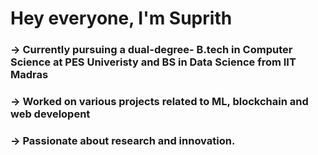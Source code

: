 # Hey everyone, I'm Suprith 
### -> Currently pursuing a dual-degree- B.tech in Computer Science at PES Univeristy and BS in Data Science from IIT Madras
### -> Worked on various projects related to ML, blockchain and web developent 
### -> Passionate about research and innovation.




<!--
**Suprith-44/Suprith-44** is a ✨ _special_ ✨ repository because its `README.md` (this file) appears on your GitHub profile.

Here are some ideas to get you started:

- 🔭 I’m currently working on ...
- 🌱 I’m currently learning ...
- 👯 I’m looking to collaborate on ...
- 🤔 I’m looking for help with ...
- 💬 Ask me about ...
- 📫 How to reach me: ...
- 😄 Pronouns: ...
- ⚡ Fun fact: ...
-->
